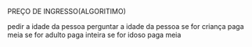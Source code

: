 PREÇO DE INGRESSO(ALGORITIMO)

pedir a idade da pessoa
perguntar a idade da pessoa
se for criança paga meia
se for adulto paga inteira
se for idoso paga meia